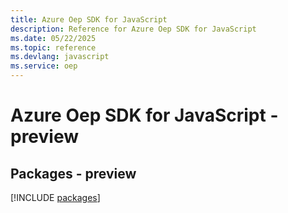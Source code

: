 ```yaml
---
title: Azure Oep SDK for JavaScript
description: Reference for Azure Oep SDK for JavaScript
ms.date: 05/22/2025
ms.topic: reference
ms.devlang: javascript
ms.service: oep
---
```

# Azure Oep SDK for JavaScript - preview
## Packages - preview
[!INCLUDE [packages](oep-index.md)]